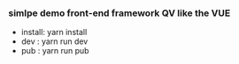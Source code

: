 ### simlpe demo front-end framework QV like the VUE

*   install: yarn install
*   dev : yarn run dev
*   pub : yarn run pub